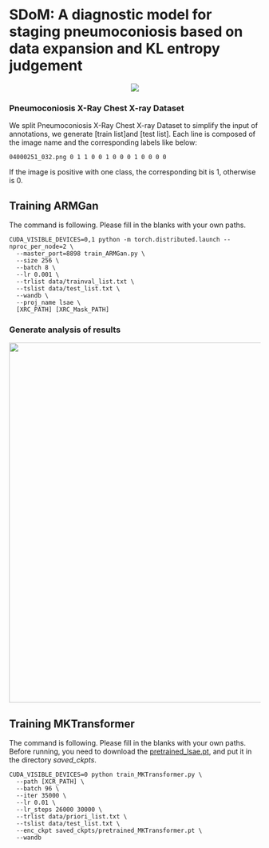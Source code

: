 # SDoM: A diagnostic model for staging pneumoconiosis based on data expansion and KL entropy judgement


<p align="center">
  <img src="https://github.com/nonoXwb/SDom/blob/master/assets/final_pipeline.png">
</p>

### Pneumoconiosis X-Ray Chest X-ray Dataset
We split Pneumoconiosis X-Ray Chest X-ray Dataset to simplify the input of annotations, we generate [train list]and [test list]. Each line is composed of the image name and the corresponding labels like below:
```
04000251_032.png 0 1 1 0 0 1 0 0 0 1 0 0 0 0
```
If the image is positive with one class, the corresponding bit is 1, otherwise is 0. 

## Training ARMGan
The command is following. Please fill in the blanks with your own paths.
```
CUDA_VISIBLE_DEVICES=0,1 python -m torch.distributed.launch --nproc_per_node=2 \
  --master_port=8898 train_ARMGan.py \
  --size 256 \
  --batch 8 \
  --lr 0.001 \
  --trlist data/trainval_list.txt \
  --tslist data/test_list.txt \
  --wandb \
  --proj_name lsae \
  [XRC_PATH] [XRC_Mask_PATH]
```

### Generate analysis of results
<p align="center">
  <img src="https://github.com/nonoXwb/SDom/blob/master/assets/final_teaser.png" width="720">
</p>

## Training MKTransformer
The command is following. Please fill in the blanks with your own paths. Before running, you need to download the [pretrained_lsae.pt](https://drive.google.com/file/d/1Qh-BhnAQIdnvO7bd--RArIOtzobwR9FQ/view?usp=sharing), and put it in the directory *saved_ckpts*.
```
CUDA_VISIBLE_DEVICES=0 python train_MKTransformer.py \
  --path [XCR_PATH] \
  --batch 96 \
  --iter 35000 \
  --lr 0.01 \
  --lr_steps 26000 30000 \
  --trlist data/priori_list.txt \
  --tslist data/test_list.txt \
  --enc_ckpt saved_ckpts/pretrained_MKTransformer.pt \
  --wandb
```

